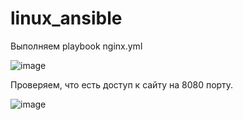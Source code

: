 # linux_ansible

Выполняем playbook nginx.yml

![image](https://github.com/user-attachments/assets/d72674ae-aedc-4f5d-bf35-2e2b524580f0)

Проверяем, что есть доступ к сайту на 8080 порту.

![image](https://github.com/user-attachments/assets/f97bc3cf-9f2d-476d-b143-a72b2097d2f9)
